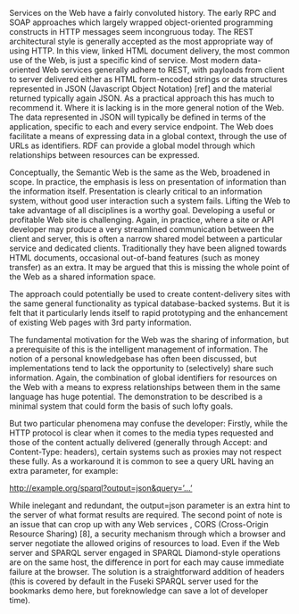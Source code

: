 Services on the Web have a fairly convoluted history. The early RPC and SOAP approaches which largely wrapped object-oriented programming constructs in HTTP messages seem incongruous today. The REST architectural style is generally accepted as the most appropriate way of using HTTP. In this view, linked HTML document delivery, the most common use of the Web, is just a specific kind of service.
Most modern data-oriented Web services generally adhere to REST, with payloads from client to server delivered either as HTML form-encoded strings or data structures represented in JSON (Javascript Object Notation) [ref] and the material returned typically again JSON. 
As a practical approach this has much to recommend it. Where it is lacking is in the more general notion of the Web. The data represented in JSON will typically be defined in terms of the application, specific to each and every service endpoint. The Web does facilitate a means of expressing data in a global context, through the use of URLs as identifiers. RDF can provide a global model through which relationships between resources can be expressed.

Conceptually, the Semantic Web is the same as the Web, broadened in scope. In practice, the emphasis is less on presentation of information than the information itself. Presentation is clearly critical to an information system, without good user interaction such a system fails. Lifting the Web to take advantage of all disciplines is a worthy goal.
Developing a useful or profitable Web site is challenging. 
Again, in practice, where a site or API developer may produce a very streamlined communication between the client and server, this is often a narrow shared model between a particular service and dedicated clients. Traditionally they have been aligned towards HTML documents, occasional out-of-band features (such as money transfer) as an extra. It may be argued that this is missing the whole point of the Web as a shared information space.

The approach could potentially be used to create content-delivery sites with the same general functionality as typical database-backed systems. But it is felt that it particularly lends itself to rapid prototyping and the enhancement of existing Web pages with 3rd party information.     

The fundamental motivation for the Web was the sharing of information, but a prerequisite of this is the intelligent management of information. The notion of a personal knowledgebase has often been discussed, but implementations tend to lack the opportunity to (selectively) share such information. Again, the combination of global identifiers for resources on the Web with a means to express relationships between them in the same language has huge potential.
The demonstration to be described is a minimal system that could form the basis of such lofty goals. 


But two particular phenomena may confuse the developer:
Firstly, while the HTTP protocol is clear when it comes to the media types requested and those of the content actually delivered (generally through Accept: and Content-Type: headers), certain systems such as proxies may not respect these fully. As a workaround it is common to see a query URL having an extra parameter, for example:

http://example.org/sparql?output=json&query=’…’

While inelegant and redundant, the output=json parameter is an extra hint to the server of what format results are required.
The second point of note is an issue that can crop up with any Web services , CORS (Cross-Origin Resource Sharing) [8], a security mechanism through which a browser and server negotiate the allowed origins of resources to load. Even if the Web server and SPARQL server engaged in SPARQL Diamond-style operations are on the same host, the difference in port for each may cause immediate failure at the browser. The solution is a straightforward addition of headers (this is covered by default in the Fuseki SPARQL server used for the bookmarks demo here, but foreknowledge can save a lot of developer time).    





